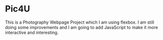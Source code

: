 # Pic4U
This is a Photography Webpage Project which I am using flexbox. I am still doing some improvements and I am going to add JavaScript to make it more interactive and interesting.
